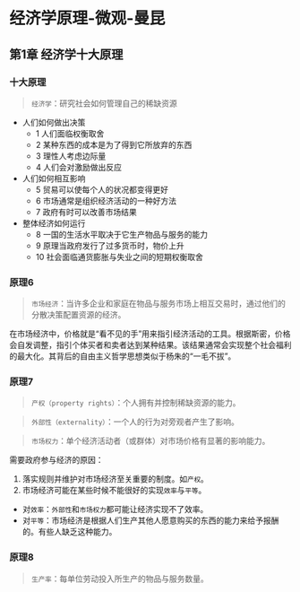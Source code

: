 # 经济学原理-微观-曼昆

## 第1章 经济学十大原理

### 十大原理

> `经济学`：研究社会如何管理自己的稀缺资源

- 人们如何做出决策
    - 1 人们面临权衡取舍
    - 2 某种东西的成本是为了得到它所放弃的东西
    - 3 理性人考虑边际量
    - 4 人们会对激励做出反应
- 人们如何相互影响
    - 5 贸易可以使每个人的状况都变得更好
    - 6 市场通常是组织经济活动的一种好方法
    - 7 政府有时可以改善市场结果
- 整体经济如何运行
    - 8 一国的生活水平取决于它生产物品与服务的能力
    - 9 原理当政府发行了过多货币时，物价上升
    - 10 社会面临通货膨胀与失业之间的短期权衡取舍

### 原理6

> `市场经济`：当许多企业和家庭在物品与服务市场上相互交易时，通过他们的分散决策配置资源的经济。

在市场经济中，价格就是“看不见的手”用来指引经济活动的工具。根据斯密，价格会自发调整，指引个体买者和卖者达到某种结果。该结果通常会实现整个社会福利的最大化。其背后的自由主义哲学思想类似于杨朱的“一毛不拔”。

### 原理7

> `产权（property rights）`：个人拥有并控制稀缺资源的能力。

> `外部性（externality）`：一个人的行为对旁观者产生了影响。

> `市场权力`：单个经济活动者（或群体）对市场价格有显著的影响能力。

需要政府参与经济的原因：

1. 落实规则并维护对市场经济至关重要的制度。如`产权`。
2. 市场经济可能在某些时候不能很好的实现`效率`与`平等`。

- 对`效率`：`外部性`和`市场权力`都可能让经济实现不了效率。
- 对`平等`：市场经济是根据人们生产其他人愿意购买的东西的能力来给予报酬的。有些人缺乏这种能力。

### 原理8

> `生产率`：每单位劳动投入所生产的物品与服务数量。


